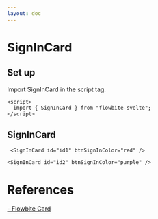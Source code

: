 ```yaml
---
layout: doc
---
```


<script>
  import { SignInCard } from "flowbite-svelte";
</script>

<h1 class="text-3xl w-full dark:text-white">SignInCard</h1>

<h2 class="text-2xl w-full dark:text-white">Set up</h2>

<p class="dark:text-white">Import SignInCard in the script tag.</p>

```svelte
<script>
  import { SignInCard } from "flowbite-svelte";
</script>
```

<h2 class="text-xl w-full mt-8 dark:text-white">SignInCard</h2>

```svelte
 <SignInCard id="id1" btnSignInColor="red" />
```

<div class="container flex flex-wrap justify-center rounded-xl my-4 mx-auto bg-gradient-to-r bg-white dark:bg-gray-900 border border-gray-200 dark:border-gray-700 p-2 sm:p-6">
   <SignInCard id="id1" btnSignInColor="red" />
</div>



```svelte
<SignInCard id="id2" btnSignInColor="purple" />
```

<div class="container flex flex-wrap justify-center rounded-xl my-4 mx-auto bg-gradient-to-r bg-white dark:bg-gray-900 border border-gray-200 dark:border-gray-700 p-2 sm:p-6">
  <SignInCard id="id2" btnSignInColor="purple" />
</div>


<h1 class="text-3xl w-full dark:text-white pb-8">References</h1>

<p class="dark:text-white text-base"><a href="https://flowbite.com/docs/components/card/" target="_blank" class="text-blue-600 hover:underline dark:text-blue-500">- Flowbite Card</a></p>